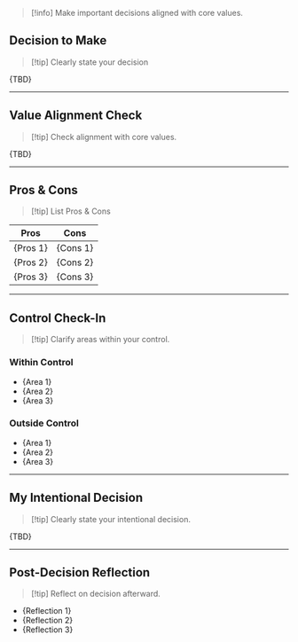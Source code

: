 > [!info] Make important decisions aligned with core values.

## Decision to Make

> [!tip] Clearly state your decision

{TBD}

---

## Value Alignment Check

> [!tip] Check alignment with core values.

{TBD}

---

## Pros & Cons

> [!tip] List Pros & Cons

| Pros     | Cons     |
| -------- | -------- |
| {Pros 1} | {Cons 1} |
| {Pros 2} | {Cons 2} |
| {Pros 3} | {Cons 3} |

---

## Control Check-In

> [!tip] Clarify areas within your control.

### Within Control

- {Area 1}
- {Area 2}
- {Area 3}

### Outside Control

- {Area 1}
- {Area 2}
- {Area 3}

---

## My Intentional Decision

> [!tip] Clearly state your intentional decision.

{TBD}

---

## Post-Decision Reflection

> [!tip] Reflect on decision afterward.

- {Reflection 1}
- {Reflection 2}
- {Reflection 3}
